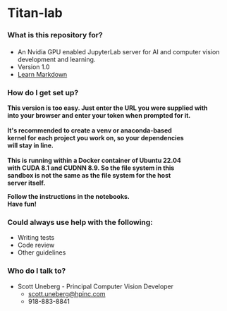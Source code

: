 # Titan-lab #

### What is this repository for? ###

####
* An Nvidia GPU enabled JupyterLab server for AI and computer vision development and learning.
* Version 1.0
* [Learn Markdown](https://bitbucket.org/tutorials/markdowndemo)
####

### How do I get set up? ###
**This version is too easy. Just enter the URL you were supplied with**<br>
**into your browser and enter your token when prompted for it.**<br><br>
**It's recommended to create a venv or anaconda-based**<br> 
**kernel for each project you work on, so your dependencies**<br>
**will stay in line.**<br><br>
**This is running within a Docker container of Ubuntu 22.04**<br>
**with CUDA 8.1 and CUDNN 8.9. So the file system in this**<br>
**sandbox is not the same as the file system for the host**<br>
**server itself.**<br>

**Follow the instructions in the notebooks.**<br>
**Have fun!**<br>

### Could always use help with the following: ###
* Writing tests
* Code review
* Other guidelines

### Who do I talk to? ###
* Scott Uneberg - Principal Computer Vision Developer
	* scott.uneberg@hpinc.com
	* 918-883-8841
